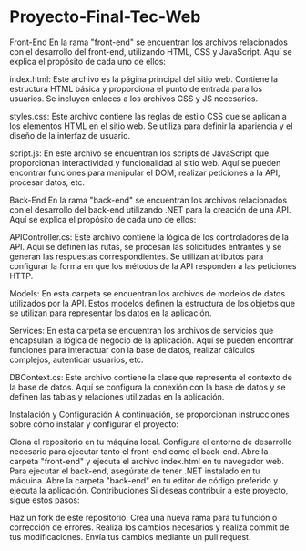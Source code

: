 # Proyecto-Final-Tec-Web
Front-End
En la rama "front-end" se encuentran los archivos relacionados con el desarrollo del front-end, utilizando HTML, CSS y JavaScript. Aquí se explica el propósito de cada uno de ellos:

index.html: Este archivo es la página principal del sitio web. Contiene la estructura HTML básica y proporciona el punto de entrada para los usuarios. Se incluyen enlaces a los archivos CSS y JS necesarios.

styles.css: Este archivo contiene las reglas de estilo CSS que se aplican a los elementos HTML en el sitio web. Se utiliza para definir la apariencia y el diseño de la interfaz de usuario.

script.js: En este archivo se encuentran los scripts de JavaScript que proporcionan interactividad y funcionalidad al sitio web. Aquí se pueden encontrar funciones para manipular el DOM, realizar peticiones a la API, procesar datos, etc.

Back-End
En la rama "back-end" se encuentran los archivos relacionados con el desarrollo del back-end utilizando .NET para la creación de una API. Aquí se explica el propósito de cada uno de ellos:

APIController.cs: Este archivo contiene la lógica de los controladores de la API. Aquí se definen las rutas, se procesan las solicitudes entrantes y se generan las respuestas correspondientes. Se utilizan atributos para configurar la forma en que los métodos de la API responden a las peticiones HTTP.

Models: En esta carpeta se encuentran los archivos de modelos de datos utilizados por la API. Estos modelos definen la estructura de los objetos que se utilizan para representar los datos en la aplicación.

Services: En esta carpeta se encuentran los archivos de servicios que encapsulan la lógica de negocio de la aplicación. Aquí se pueden encontrar funciones para interactuar con la base de datos, realizar cálculos complejos, autenticar usuarios, etc.

DBContext.cs: Este archivo contiene la clase que representa el contexto de la base de datos. Aquí se configura la conexión con la base de datos y se definen las tablas y relaciones utilizadas en la aplicación.

Instalación y Configuración
A continuación, se proporcionan instrucciones sobre cómo instalar y configurar el proyecto:

Clona el repositorio en tu máquina local.
Configura el entorno de desarrollo necesario para ejecutar tanto el front-end como el back-end.
Abre la carpeta "front-end" y ejecuta el archivo index.html en tu navegador web.
Para ejecutar el back-end, asegúrate de tener .NET instalado en tu máquina. Abre la carpeta "back-end" en tu editor de código preferido y ejecuta la aplicación.
Contribuciones
Si deseas contribuir a este proyecto, sigue estos pasos:

Haz un fork de este repositorio.
Crea una nueva rama para tu función o corrección de errores.
Realiza los cambios necesarios y realiza commit de tus modificaciones.
Envía tus cambios mediante un pull request.
